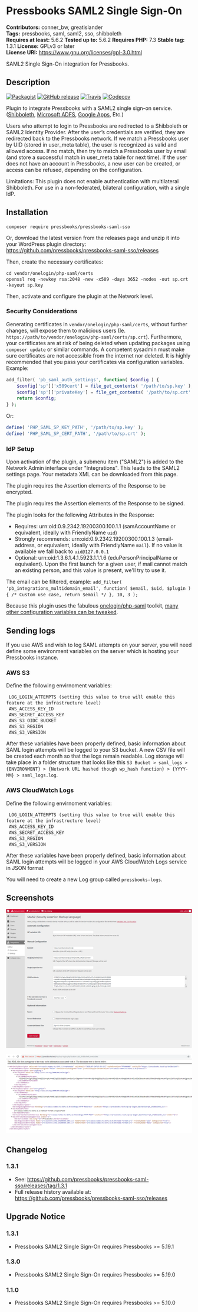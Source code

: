 # Pressbooks SAML2 Single Sign-On 
**Contributors:** conner_bw, greatislander  
**Tags:** pressbooks, saml, saml2, sso, shibboleth  
**Requires at least:** 5.6.2
**Tested up to:** 5.6.2
**Requires PHP:** 7.3
**Stable tag:** 1.3.1
**License:** GPLv3 or later  
**License URI:** https://www.gnu.org/licenses/gpl-3.0.html  

SAML2 Single Sign-On integration for Pressbooks.


## Description 

[![Packagist](https://img.shields.io/packagist/v/pressbooks/pressbooks-saml-sso.svg?style=flat-square)](https://packagist.org/packages/pressbooks/pressbooks-saml-sso) [![GitHub release](https://badgen.net/github/release/pressbooks/pressbooks-saml-sso/stable?style=flat)](https://github.com/pressbooks/pressbooks-saml-sso/releases) [![Travis](https://badgen.net/travis/pressbooks/pressbooks-saml-sso.svg?style=flat)](https://travis-ci.com/pressbooks/pressbooks-saml-sso/) [![Codecov](https://badgen.net/codecov/c/github/pressbooks/pressbooks-saml-sso?style=flat)](https://codecov.io/gh/pressbooks/pressbooks-saml-sso)

Plugin to integrate Pressbooks with a SAML2 single sign-on service. ([Shibboleth](https://www.shibboleth.net/), [Microsoft ADFS](https://support.zendesk.com/hc/en-us/articles/203663886-Setting-up-single-sign-on-using-Active-Directory-with-ADFS-and-SAML-Professional-and-Enterprise-), [Google Apps](https://pantheon.io/docs/wordpress-google-sso/), Etc.)

Users who attempt to login to Pressbooks are redirected to a Shibboleth or SAML2 Identity Provider. After the user’s credentials are verified, they are redirected back to the Pressbooks network. If we match a Pressbooks user by UID (stored in user_meta table), the user is recognized as valid and allowed access. If no match, then try to match a Pressbooks user by email (and store a successful match in user_meta table for next time). If the user does not have an account in Pressbooks, a new user can be created, or access can be refused, depending on the configuration.

Limitations: This plugin does not enable authentication with multilateral Shibboleth. For use in a non-federated, bilateral configuration, with a single IdP.


## Installation 

```
composer require pressbooks/pressbooks-saml-sso
```

Or, download the latest version from the releases page and unzip it into your WordPress plugin directory: https://github.com/pressbooks/pressbooks-saml-sso/releases

Then, create the necessary certificates:

```
cd vendor/onelogin/php-saml/certs
openssl req -newkey rsa:2048 -new -x509 -days 3652 -nodes -out sp.crt -keyout sp.key
```

Then, activate and configure the plugin at the Network level.


### Security Considerations 

Generating certificates in `vendor/onelogin/php-saml/certs`, without further changes, will expose them to malicious users (Ie. `https://path/to/vendor/onelogin/php-saml/certs/sp.crt`).
Furthermore, your certificates are at risk of being deleted when updating packages using `composer update` or similar commands. A competent sysadmin must make sure certificates are not accessible from the internet nor deleted. It is highly recommended that you pass your certificates via configuration variables. Example:

```php
add_filter( 'pb_saml_auth_settings', function( $config ) {
	$config['sp']['x509cert'] = file_get_contents( '/path/to/sp.key' );
	$config['sp']['privateKey'] = file_get_contents( '/path/to/sp.crt' );
	return $config;
} );
```

Or:

```php
define( 'PHP_SAML_SP_KEY_PATH', '/path/to/sp.key' );
define( 'PHP_SAML_SP_CERT_PATH', '/path/to/sp.crt' );
```


### IdP Setup 

Upon activation of the plugin, a submenu item ("SAML2") is added to the Network Admin interface under "Integrations". This leads to the SAML2 settings page. Your metadata XML can be downloaded from this page.

The plugin requires the Assertion elements of the Response to be encrypted.

The plugin requires the Assertion elements of the Response to be signed.

The plugin looks for the following Attributes in the Response:

+ Requires: urn:oid:0.9.2342.19200300.100.1.1 (samAccountName or equivalent, ideally with FriendlyName `uid`)
+ Strongly recommends: urn:oid:0.9.2342.19200300.100.1.3 (email-address, or equivalent, ideally with FriendlyName `mail`). If no value is available we fall back to `uid@127.0.0.1`
+ Optional: urn:oid:1.3.6.1.4.1.5923.1.1.1.6 (eduPersonPrincipalName or equivalent). Upon the first launch for a given user, if mail cannot match an existing person, and this value is present, we'll try to use it.

The email can be filtered, example: `add_filter( 'pb_integrations_multidomain_email', function( $email, $uid, $plugin ) { /* Custom use case, return $email */ }, 10, 3 );`

Because this plugin uses the fabulous [onelogin/php-saml](https://github.com/onelogin/php-saml/) toolkit, [many other configuration variables can be tweaked](https://github.com/onelogin/php-saml/#settings).

## Sending logs 
If you use AWS and wish to log SAML attempts on your server, you will need define some environment variables on the server which is hosting your Pressbooks instance.
### AWS S3
Define the following envirnoment variables:

 ```
  LOG_LOGIN_ATTEMPTS (setting this value to true will enable this feature at the infrastructure level)
  AWS_ACCESS_KEY_ID
  AWS_SECRET_ACCESS_KEY
  AWS_S3_OIDC_BUCKET
  AWS_S3_REGION
  AWS_S3_VERSION
```
After these variables have been properly defined, basic information about SAML login attempts will be logged to your S3 bucket. A new CSV file will be created each month so that the logs remain readable. Log storage will take place in a folder structure that looks like this `S3 Bucket > saml_logs > {ENVIRONMENT} > {Network URL hashed though wp_hash function} > {YYYY-MM} > saml_logs.log`.

### AWS CloudWatch Logs
Define the following envirnoment variables:

 ```
  LOG_LOGIN_ATTEMPTS (setting this value to true will enable this feature at the infrastructure level)
  AWS_ACCESS_KEY_ID
  AWS_SECRET_ACCESS_KEY
  AWS_S3_REGION
  AWS_S3_VERSION
```
After these variables have been properly defined, basic information about SAML login attempts will be logged in your AWS CloudWatch Logs service in JSON format

You will need to create a new Log group called `pressbooks-logs`.

## Screenshots 

![SAML2 Administration.](screenshot-1.png)

![Metadata XML.](screenshot-2.png)

## Changelog 

### 1.3.1

* See: https://github.com/pressbooks/pressbooks-saml-sso/releases/tag/1.3.1
* Full release history available at: https://github.com/pressbooks/pressbooks-saml-sso/releases

## Upgrade Notice 

### 1.3.1
* Pressbooks SAML2 Single Sign-On requires Pressbooks >= 5.19.1

### 1.3.0 
* Pressbooks SAML2 Single Sign-On requires Pressbooks >= 5.19.0

### 1.1.0 
* Pressbooks SAML2 Single Sign-On requires Pressbooks >= 5.10.0
